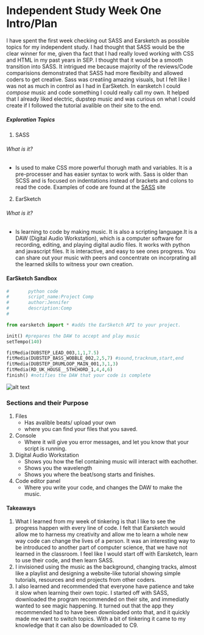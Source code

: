 # Independent Study Week One Intro/Plan
I have spent the first week checking out SASS and Earsketch as possible topics for my independent study. I had thought that SASS would be the clear winner for me, given tha fact that I had really loved working with CSS and HTML in my past years in SEP. I thought that it would be a smooth transition into SASS. It intrigued me because majority of the reviews/Code comparisions demonstrated that SASS had more flexibilty and allowed coders to get creative. Sass was creatiing amazing visuals, but I felt like I was not as much in control as I had in EarSketch. In earsketch I could *compose* music and code something I could really call my own. It helped that I already liked electric, dupstep music and was curious on what I could create if I followed the tutorial avalible on their site to the end.
##### Exploration Topics
1. SASS
###### What is it?
  * Is used to make CSS more powerful thorugh math and variables. It is a pre-processer and has easier syntax to work with. Sass is older than SCSS and is focused on indentations instead of brackets and colons to read the code.
  Examples of code are found at the [SASS](http://sass-lang.com/guide) site

   
2. EarSketch
###### What is it?
  * Is learning to code by making music. It is also a scripting language.It is a DAW (Digital Audio Workstation), which is a computer software for recording, editing, and playing digital audio files. It works with python and javascript files. It is interactive, and easy to see ones progress. You can share out your music with peers and concentrate on incorprating all the learned skills to witness your own creation.
#### EarSketch Sandbox
```python
#		python code
#		script_name:Project Comp  
#		author:Jennifer     
#		description:Comp
#

from earsketch import * #adds the EarSketch API to your project.

init() #prepares the DAW to accept and play music
setTempo(140)

fitMedia(DUBSTEP_LEAD_003,1,1,7.5)
fitMedia(DUBSTEP_BASS_WOBBLE_002,2,5,7) #sound,tracknum,start,end
fitMedia(DUBSTEP_DRUMLOOP_MAIN_001,3,1,3)
fitMedia(RD_UK_HOUSE__5THCHORD_1,4,4,6)
finish() #notifies the DAW that your code is complete

```
  
![alt text](https://damianmooney.files.wordpress.com/2014/11/earsketch.png "labled sections")
### Sections and their Purpose
1. Files
   * Has avalible beats/ upload your own
   * where you can find your files that you saved.
2. Console
   * Where it will give you error messages, and let you know that your script is running.
3. Digital Audio Workstation
   * Shows you how the fiel containing music will interact with eachother.
   * Shows you the wavelength
   * Shows you where the beat/song starts and finishes.
4. Code editor panel
   * Where you write your code, and changes the DAW to make the music.

#### Takeaways
 1. What I learned from my week of tinkering is that I like to see the progress happen with every line of code. I felt that Earsketch would allow me to harness my creativity and allow me to learn a whole new way code can change the lives of a person. It was an interesting way to be introduced to another part of computer science, that we have not learned in the classroom. I feel like I would start off with Earsketch, learn to use their code, and then learn SASS. 
 2.  I invisioned using the music as the background, changing tracks, almost like a playlist and designing a website-like tutorial showing simple tutorials, resources and end projects from other coders.
 3. I also learned and recommended that everyone have patience and take it slow when learning their own topic. I started off with SASS, downloaded the program recommended on their site, and immediatly wanted to see magic happening. It turned out that the app they recommended had to have been downloaded onto that, and it quickly made me want to switch topics. With a bit of tinkering it came to my knowledge that it can also be downloaded to C9.